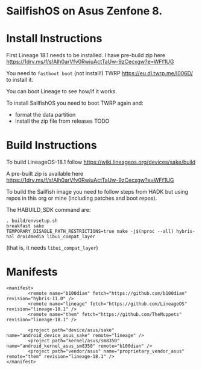 
SailfishOS on Asus Zenfone 8.
===

Install Instructions
===
First Lineage 18.1 needs to be installed. I have pre-build zip here https://1drv.ms/f/s!Alh0arVfv0RwiuActTaUw-9zCecxgw?e=WFf1UG

You need to `fastboot boot` (not install!) TWRP  https://eu.dl.twrp.me/I006D/ to install it.

You can boot Lineage to see how/if it works. 

To install SailfishOS you need to boot TWRP again and:
- format the data partition
- install the zip file from releases TODO

Build Instructions
===
To build LineageOS-18.1 follow https://wiki.lineageos.org/devices/sake/build

A pre-built zip is available here https://1drv.ms/f/s!Alh0arVfv0RwiuActTaUw-9zCecxgw?e=WFf1UG

To build the Sailfish image you need to follow steps from HADK but using repos in this org or mine (including patches and boot repos).

The HABUILD_SDK command are: 
```
. build/envsetup.sh
breakfast sake
TEMPORARY_DISABLE_PATH_RESTRICTIONS=true make -j$(nproc --all) hybris-hal droidmedia libui_compat_layer
```
(that is, it needs `libui_compat_layer`)

Manifests
===
```
<manifest>
        <remote name="b100dian" fetch="https://github.com/b100dian" revision="hybris-11.0" />
        <remote name="lineage" fetch="https://github.com/LineageOS" revision="lineage-18.1" />
        <remote name="them" fetch="https://github.com/TheMuppets" revision="lineage-18.1" />

        <project path="device/asus/sake" name="android_device_asus_sake" remote="lineage" />
        <project path="kernel/asus/sm8350" name="android_kernel_asus_sm8350" remote="b100dian" />
        <project path="vendor/asus" name="proprietary_vendor_asus" remote="them" revision="lineage-18.1" />
</manifest>
````

